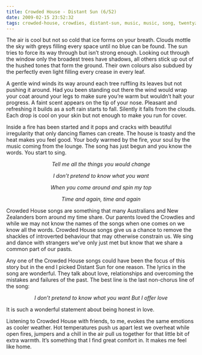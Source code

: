 ```yaml
---
title: Crowded House - Distant Sun (6/52)
date: 2009-02-15 23:52:32
tags: crowded-house, crowdies, distant-sun, music, music, song, twentyzeronine, writing, writing, 
---
```

The air is cool but not so cold that ice forms on your breath. Clouds mottle the sky with greys filling every space until no blue can be found. The sun tries to force its way through but isn’t strong enough. Looking out through the window only the broadest trees have shadows, all others stick up out of the hushed tones that form the ground. Their own colours also subdued by the perfectly even light filling every crease in every leaf.
<p class="MsoNormal">A gentle wind winds its way around each tree ruffling its leaves but not pushing it around. Had you been standing out there the wind would wrap your coat around your legs to make sure you’re warm but wouldn’t halt your progress. A faint scent appears on the tip of your nose. Pleasant and refreshing it builds as a soft rain starts to fall. Silently it falls from the clouds. Each drop is cool on your skin but not enough to make you run for cover.</p>
<p class="MsoNormal">Inside a fire has been started and it pops and cracks with beautiful irregularity that only dancing flames can create. The house is toasty and the heat makes you feel good. Your body warmed by the fire, your soul by the music coming from the lounge. The song has just begun and you know the words. You start to sing.</p>
<p class="MsoNormal"></p>
<p class="MsoNormal" style="text-align: center;" align="center"><em>Tell me all the things you would change</em></p>
<p class="MsoNormal" style="text-align: center;" align="center"><em>I don’t pretend to know what you want</em></p>
<p class="MsoNormal" style="text-align: center;" align="center"><em>When you come around and spin my top</em></p>
<p class="MsoNormal" style="text-align: center;" align="center"><em>Time and again, time and again</em></p>
<p class="MsoNormal"></p>
<p class="MsoNormal">Crowded House songs are something that many Australians and New Zealanders born around my time share. Our parents loved the Crowdies and while we may not know the names of the songs when one comes on we know all the words. Crowded House songs give us a chance to remove the shackles of introverted behaviour that may otherwise constrain us. We sing and dance with strangers we’ve only just met but know that we share a common part of our pasts.</p>
<p class="MsoNormal">Any one of the Crowded House songs could have been the focus of this story but in the end I picked Distant Sun for one reason. The lyrics in the song are wonderful. They talk about love, relationships and overcoming the mistakes and failures of the past. The best line is the last non-chorus line of the song:</p>

<p class="MsoNormal" style="text-align: center;" align="center"><em>I don’t pretend to know what you want
But I offer love</em></p>
<p class="MsoNormal">It is such a wonderful statement about being honest in love.</p>
<p class="MsoNormal">Listening to Crowded House with friends, to me, evokes the same emotions as cooler weather. Hot temperatures push us apart lest we overheat while open fires, jumpers and a chill in the air pull us together for that little bit of extra warmth. It’s something that I find great comfort in. It makes me feel like home.</p>